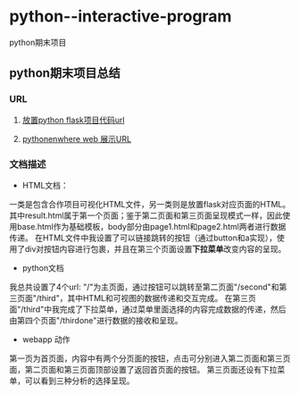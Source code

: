 # python--interactive-program
python期末项目

## python期末项目总结

### URL
1. [放置python flask项目代码url](https://github.com/AylinWasson/python--interactive-program/tree/master/jiaohu)

2. [pythonenwhere web 展示URL]()

### 文档描述

* HTML文档：

一类是包含合作项目可视化HTML文件，另一类则是放置flask对应页面的HTML。
其中result.html属于第一个页面；鉴于第二页面和第三页面呈现模式一样，因此使用base.html作为基础模板，body部分由page1.html和page2.html两者进行数据传递。
在HTML文件中我设置了可以链接跳转的按钮（通过button和a实现），使用了div对按钮内容进行包裹，并且在第三个页面设置**下拉菜单**改变内容的呈现。

* python文档

我总共设置了4个url:
"/"为主页面，通过按钮可以跳转至第二页面"/second"和第三页面"/third"，其中HTML和可视图的数据传递和交互完成。
在第三页面"/third"中我完成了下拉菜单，通过菜单里面选择的内容完成数据的传递，然后由第四个页面"/thirdone"进行数据的接收和呈现。

* webapp 动作

第一页为首页面，内容中有两个分页面的按钮，点击可分别进入第二页面和第三页面，第二页面和第三页面顶部设置了返回首页面的按钮。
第三页面还设有下拉菜单，可以看到三种分析的选择呈现。
